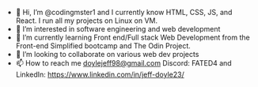 - 👋 Hi, I’m @codingmster1 and I currently know HTML, CSS, JS, and React. I run all my projects on Linux on VM.
- 👀 I’m interested in software engineering and web development
- 🌱 I’m currently learning Front end/Full stack Web Development from the Front-end Simplified bootcamp and The Odin Project.
- 💞️ I’m looking to collaborate on various web dev projects
- 📫 How to reach me doylejeff98@gmail.com Discord: FATED4 and LinkedIn: https://www.linkedin.com/in/jeff-doyle23/

<!---
codingmster1/codingmster1 is a ✨ special ✨ repository because its `README.md` (this file) appears on your GitHub profile.
You can click the Preview link to take a look at your changes.
--->
